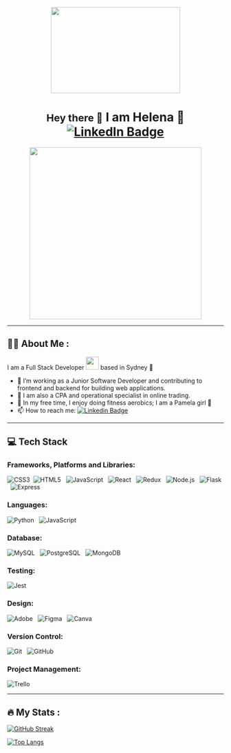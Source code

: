 <div align="center">
    <div align="center">
        <img src="https://media.giphy.com/media/Wj7lNjMNDxSmc/giphy.gif" width="300" height="200"/>
    </div>
    <h1>
        <small>Hey there 👋</small>
        I am Helena 🍒
        <br>
        <div id="badges" align="center">
            <a href="https://www.linkedin.com/in/helena-h-a953b6155/" target="_blank">
                <img src="https://img.shields.io/badge/LinkedIn-blue?style=for-the-badge&logo=linkedin&logoColor=white" alt="LinkedIn Badge"/>
            </a>
        </div>
    </h1>
</div>

<div id="header" align="center">
    <img src="https://media.giphy.com/media/M4NykXxUE0HAcK7UJ6/giphy.gif" width="400" height="400"/>
</div>

---
## :woman_technologist: About Me :

I am a Full Stack Developer <img src="https://media.giphy.com/media/WUlplcMpOCEmTGBtBW/giphy.gif" width="30"> based in Sydney 🐚

- 🌱 I’m working as a Junior Software Developer and contributing to frontend and backend for building web applications.
- 🔮 I am also a CPA and operational specialist in online trading.
- 🍒 In my free time, I enjoy doing fitness aerobics; I am a Pamela girl 🥳
- 📫 How to reach me: [![Linkedin Badge](https://img.shields.io/badge/-Helena.Han-blue?style=flat&logo=Linkedin&logoColor=white)](https://www.linkedin.com/in/helena-h-a953b6155/)
---

## 💻 Tech Stack

 ### Frameworks, Platforms and Libraries:  
   ![CSS3](https://img.shields.io/badge/css3-%231572B6.svg?style=for-the-badge&logo=css3&logoColor=white)&nbsp;
  ![HTML5](https://img.shields.io/badge/html5-%23E34F26.svg?style=for-the-badge&logo=html5&logoColor=white) &nbsp;
  ![JavaScript](https://img.shields.io/badge/javascript-%23323330.svg?style=for-the-badge&logo=javascript&logoColor=%23F7DF1E) &nbsp;
  ![React](https://img.shields.io/badge/react-%2320232a.svg?style=for-the-badge&logo=react&logoColor=%2361DAFB) &nbsp;
  ![Redux](https://img.shields.io/badge/redux-%23593d88.svg?style=for-the-badge&logo=redux&logoColor=white) &nbsp;
  ![Node.js](https://img.shields.io/badge/node.js-6DA55F?style=for-the-badge&logo=node.js&logoColor=white) &nbsp;
  ![Flask](https://img.shields.io/badge/flask-%23000.svg?style=for-the-badge&logo=flask&logoColor=white) &nbsp;
  ![Express](https://img.shields.io/badge/express.js-%23404d59.svg?style=for-the-badge&logo=express&logoColor=%2361DAFB) &nbsp;


  ### Languages:
  ![Python](https://img.shields.io/badge/python-3670A0?style=for-the-badge&logo=python&logoColor=ffdd54) &nbsp;
  ![JavaScript](https://img.shields.io/badge/javascript-%23323330.svg?style=for-the-badge&logo=javascript&logoColor=%23F7DF1E)

  ### Database:  
  ![MySQL](https://img.shields.io/badge/mysql-%2300f.svg?style=for-the-badge&logo=mysql&logoColor=white) &nbsp;
  ![PostgreSQL](https://img.shields.io/badge/postgres-%23316192.svg?style=for-the-badge&logo=postgresql&logoColor=white) &nbsp;
  ![MongoDB](https://img.shields.io/badge/MongoDB-%234ea94b.svg?style=for-the-badge&logo=mongodb&logoColor=white) 

  ### Testing:
  ![Jest](https://img.shields.io/badge/-jest-%23C21325?style=for-the-badge&logo=jest&logoColor=white) &nbsp;

  ### Design:
  ![Adobe](https://img.shields.io/badge/adobe-%23FF0000.svg?style=for-the-badge&logo=adobe&logoColor=white) &nbsp;
  ![Figma](https://img.shields.io/badge/figma-%23F24E1E.svg?style=for-the-badge&logo=figma&logoColor=white) &nbsp;
  ![Canva](https://img.shields.io/badge/Canva-%2300C4CC.svg?style=for-the-badge&logo=Canva&logoColor=white) &nbsp;

  ### Version Control:
 ![Git](https://img.shields.io/badge/git-%23F05033.svg?style=for-the-badge&logo=git&logoColor=white) &nbsp;
 ![GitHub](https://img.shields.io/badge/github-%23121011.svg?style=for-the-badge&logo=github&logoColor=white)

  ### Project Management:
  ![Trello](https://img.shields.io/badge/Trello-%23026AA7.svg?style=for-the-badge&logo=Trello&logoColor=white)
  
---

  ## :fire: My Stats :

[![GitHub Streak](http://github-readme-streak-stats.herokuapp.com?user=helenahan37&theme=omni&background=000000)](https://git.io/streak-stats)

[![Top Langs](https://github-readme-stats.vercel.app/api/top-langs/?username=helenahan37&layout=compact&bg_color=000000&theme=omni)](https://github.com/anuraghazra/github-readme-stats)

